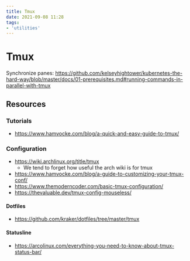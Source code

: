 ```yaml
---
title: Tmux
date: 2021-09-08 11:28
tags:
- 'utilities'
---
```


# Tmux

Synchronize panes: https://github.com/kelseyhightower/kubernetes-the-hard-way/blob/master/docs/01-prerequisites.md#running-commands-in-parallel-with-tmux

## Resources

### Tutorials

* https://www.hamvocke.com/blog/a-quick-and-easy-guide-to-tmux/

### Configuration

* https://wiki.archlinux.org/title/tmux
  + We tend to forget how useful the arch wiki is for tmux 
* https://www.hamvocke.com/blog/a-guide-to-customizing-your-tmux-conf/
* https://www.themoderncoder.com/basic-tmux-configuration/ 
* https://thevaluable.dev/tmux-config-mouseless/

#### Dotfiles

* https://github.com/kraker/dotfiles/tree/master/tmux

#### Statusline

* https://arcolinux.com/everything-you-need-to-know-about-tmux-status-bar/
